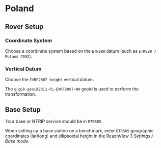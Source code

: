 # Poland

## Rover Setup

### Coordinate System

Choose a coordinate system based on the `ETRS89` datum (such as `ETRS89 / Poland CS92`).

### Vertical Datum

Choose the `EVRF2007 height` vertical datum.

The `gugik-geoid2011-PL-EVRF2007-NH` geoid is used to perform the transformation.

## Base Setup

Your base or NTRIP service should be in `ETRS89`.

When setting up a base station on a benchmark, enter `ETRS89` geographic coordinates (lat/long) and ellipsoidal height in the ReachView 3 *Settings / Base mode*.
